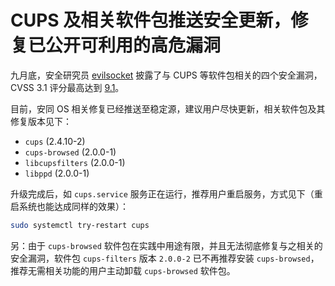 CUPS 及相关软件包推送安全更新，修复已公开可利用的高危漏洞
===


九月底，安全研究员 [evilsocket](https://www.evilsocket.net/2024/09/26/Attacking-UNIX-systems-via-CUPS-Part-I/) 披露了与 CUPS 等软件包相关的四个安全漏洞，CVSS 3.1 评分最高达到 [9.1](https://www.cve.org/CVERecord?id=CVE-2024-47177)。

目前，安同 OS 相关修复已经推送至稳定源，建议用户尽快更新，相关软件包及其修复版本见下：

- `cups` (2.4.10-2)
- `cups-browsed` (2.0.0-1)
- `libcupsfilters` (2.0.0-1)
- `libppd` (2.0.0-1)

升级完成后，如 `cups.service` 服务正在运行，推荐用户重启服务，方式见下（重启系统也能达成同样的效果）：

```bash
sudo systemctl try-restart cups
```

另：由于 `cups-browsed` 软件包在实践中用途有限，并且无法彻底修复与之相关的安全漏洞，软件包 `cups-filters` 版本 `2.0.0-2` 已不再推荐安装 `cups-browsed`，推荐无需相关功能的用户主动卸载 `cups-browsed` 软件包。
